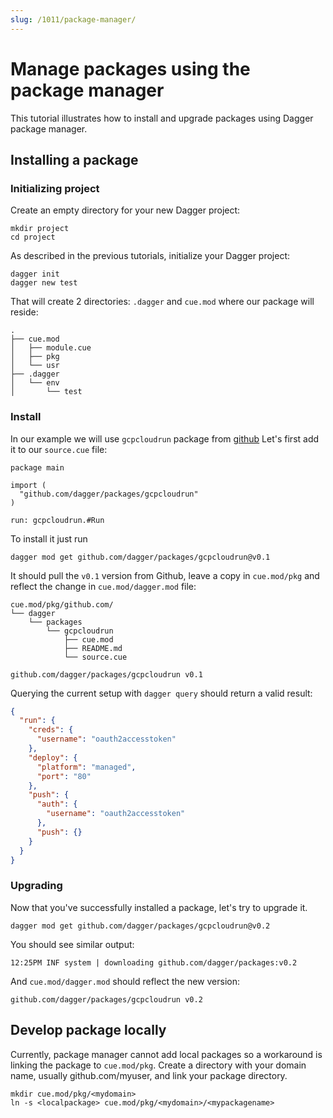 ```yaml
---
slug: /1011/package-manager/
---
```


# Manage packages using the package manager

This tutorial illustrates how to install and upgrade packages using Dagger package manager.

## Installing a package

### Initializing project

Create an empty directory for your new Dagger project:

```shell
mkdir project
cd project
```

As described in the previous tutorials, initialize your Dagger project:

```shell
dagger init
dagger new test
```

That will create 2 directories: `.dagger` and `cue.mod` where our package will reside:

```shell
.
├── cue.mod
│   ├── module.cue
│   ├── pkg
│   └── usr
├── .dagger
│   └── env
│       └── test
```

### Install

In our example we will use `gcpcloudrun` package from [github](https://github.com/dagger/packages/blob/main/gcpcloudrun/source.cue)
Let's first add it to our `source.cue` file:

```cue title="./source.cue"
package main

import (
  "github.com/dagger/packages/gcpcloudrun"
)

run: gcpcloudrun.#Run
```

To install it just run

```shell
dagger mod get github.com/dagger/packages/gcpcloudrun@v0.1
```

It should pull the `v0.1` version from Github, leave a copy in `cue.mod/pkg` and reflect the change in
`cue.mod/dagger.mod` file:

```shell
cue.mod/pkg/github.com/
└── dagger
    └── packages
        └── gcpcloudrun
            ├── cue.mod
            ├── README.md
            └── source.cue
```

```cue title="./cue.mod/dagger.mod"
github.com/dagger/packages/gcpcloudrun v0.1
```

Querying the current setup with `dagger query` should return a valid result:

```json
{
  "run": {
    "creds": {
      "username": "oauth2accesstoken"
    },
    "deploy": {
      "platform": "managed",
      "port": "80"
    },
    "push": {
      "auth": {
        "username": "oauth2accesstoken"
      },
      "push": {}
    }
  }
}
```

### Upgrading

Now that you've successfully installed a package, let's try to upgrade it.

```shell
dagger mod get github.com/dagger/packages/gcpcloudrun@v0.2
```

You should see similar output:

```shell
12:25PM INF system | downloading github.com/dagger/packages:v0.2
```

And `cue.mod/dagger.mod` should reflect the new version:

```cue title="./cue.mod/dagger.mod"
github.com/dagger/packages/gcpcloudrun v0.2
```

## Develop package locally

Currently, package manager cannot add local packages so a workaround is linking the package to `cue.mod/pkg`.
Create a directory with your domain name, usually github.com/myuser, and link your package directory.

```shell
mkdir cue.mod/pkg/<mydomain>
ln -s <localpackage> cue.mod/pkg/<mydomain>/<mypackagename>
```
